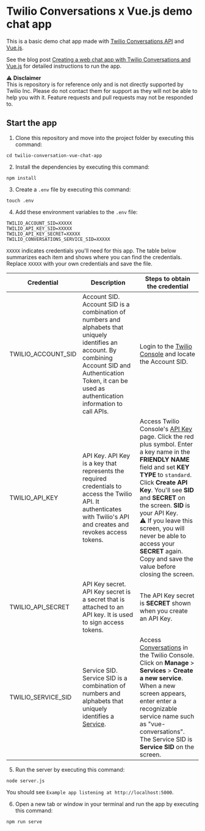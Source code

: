 # Twilio Conversations x Vue.js demo chat app

This is a basic demo chat app made with [Twilio Conversations API](https://www.twilio.com/conversations-api) and [Vue.js](https://vuejs.org/).

See the blog post [Creating a web chat app with Twilio Conversations and Vue.js](https://www.twilio.com/blog/twilio-conversations-vue-part-one) for detailed instructions to run the app.

:warning: **Disclaimer** <br />
This is repository is for reference only and is not directly supported by Twilio Inc. Please do not contact them for support as they will not be able to help you with it. Feature requests and pull requests may not be responded to.

## Start the app

1. Clone this repository and move into the project folder by executing this command:

```
cd twilio-conversation-vue-chat-app
```

2. Install the dependencies by executing this command:

```
npm install
```

3. Create a `.env` file by executing this command:

```
touch .env
```

4. Add these environment variables to the `.env` file:

```
TWILIO_ACCOUNT_SID=XXXXX
TWILIO_API_KEY_SID=XXXXX
TWILIO_API_KEY_SECRET=XXXXX
TWILIO_CONVERSATIONS_SERVICE_SID=XXXXX
```
`XXXXX` indicates credentials you'll need for this app. The table below summarizes each item and shows where you can find the credentials. Replace `XXXXX` with your own credentials and save the file.

| Credential | Description | Steps to obtain the credential |
|---|---|---|
| TWILIO_ACCOUNT_SID | Account SID. Account SID is a combination of numbers and alphabets that uniquely identifies an account. By combining Account SID and Authentication Token, it can be used as authentication information to call APIs. | Login to the [Twilio Console](https://twilio.com/console) and locate the Account SID. |
| TWILIO_API_KEY | API Key. API Key is a key that represents the required credentials to access the Twilio API. It authenticates with Twilio's API and creates and revokes access tokens. | Access Twilio Console's [API Key](https://www.twilio.com/console/project/api-keys) page. Click the red plus symbol. Enter a key name in the **FRIENDLY NAME** field and set **KEY TYPE** to `standard`. Click **Create API Key**. You'll see **SID** and **SECRET** on the screen. **SID** is your API Key. <br /> :warning: If you leave this screen, you will never be able to access your **SECRET** again. Copy and save the value before closing the screen.|
| TWILIO_API_SECRET | API Key secret. API Key secret is a secret that is attached to an API key. It is used to sign access tokens. | The API Key secret is **SECRET** shown when you create an API Key.  |
| TWILIO_SERVICE_SID | Service SID. Service SID is a combination of numbers and alphabets that uniquely identifies a [Service](https://www.twilio.com/docs/chat/rest/service-resource). | Access [Conversations](https://www.twilio.com/console/conversations) in the Twilio Console. Click on **Manage** > **Services** > **Create a new service**. When a new screen appears, enter enter a recognizable service name such as "vue-conversations". The Service SID is **Service SID** on the screen. |

5. Run the server by executing this command:

```
node server.js
```
You should see `Example app listening at http://localhost:5000`.

6. Open a new tab or window in your terminal and run the app by executing this command:

```
npm run serve
```
